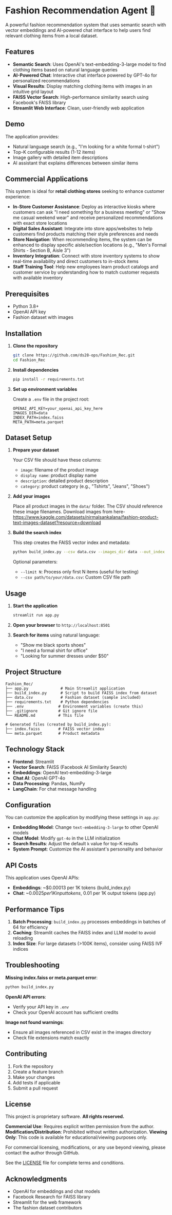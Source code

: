 # Fashion Recommendation Agent 🧵

A powerful fashion recommendation system that uses semantic search with vector embeddings and AI-powered chat interface to help users find relevant clothing items from a local dataset.

## Features

- **Semantic Search**: Uses OpenAI's text-embedding-3-large model to find clothing items based on natural language queries
- **AI-Powered Chat**: Interactive chat interface powered by GPT-4o for personalized recommendations
- **Visual Results**: Display matching clothing items with images in an intuitive grid layout
- **FAISS Vector Search**: High-performance similarity search using Facebook's FAISS library
- **Streamlit Web Interface**: Clean, user-friendly web application

## Demo

The application provides:
- Natural language search (e.g., "I'm looking for a white formal t-shirt")
- Top-K configurable results (1-12 items)
- Image gallery with detailed item descriptions
- AI assistant that explains differences between similar items

## Commercial Applications

This system is ideal for **retail clothing stores** seeking to enhance customer experience:

- **In-Store Customer Assistance**: Deploy as interactive kiosks where customers can ask "I need something for a business meeting" or "Show me casual weekend wear" and receive personalized recommendations with exact store locations
- **Digital Sales Assistant**: Integrate into store apps/websites to help customers find products matching their style preferences and needs
- **Store Navigation**: When recommending items, the system can be enhanced to display specific aisle/section locations (e.g., "Men's Formal Shirts - Section B, Aisle 3")
- **Inventory Integration**: Connect with store inventory systems to show real-time availability and direct customers to in-stock items
- **Staff Training Tool**: Help new employees learn product catalogs and customer service by understanding how to match customer requests with available inventory

## Prerequisites

- Python 3.8+
- OpenAI API key
- Fashion dataset with images

## Installation

1. **Clone the repository**
   ```bash
   git clone https://github.com/ds28-ops/Fashion_Rec.git
   cd Fashion_Rec
   ```

2. **Install dependencies**
   ```bash
   pip install -r requirements.txt
   ```

3. **Set up environment variables**
   
   Create a `.env` file in the project root:
   ```env
   OPENAI_API_KEY=your_openai_api_key_here
   IMAGES_DIR=data
   INDEX_PATH=index.faiss
   META_PATH=meta.parquet
   ```

## Dataset Setup

1. **Prepare your dataset**
   
   Your CSV file should have these columns:
   - `image`: filename of the product image
   - `display name`: product display name
   - `description`: detailed product description  
   - `category`: product category (e.g., "Tshirts", "Jeans", "Shoes")

2. **Add your images**
   
   Place all product images in the `data/` folder. The CSV should reference these image filenames.
   Download images from here- https://www.kaggle.com/datasets/nirmalsankalana/fashion-product-text-images-dataset?resource=download

4. **Build the search index**
   
   This step creates the FAISS vector index and metadata:
   ```bash
   python build_index.py --csv data.csv --images_dir data --out_index index.faiss --out_meta meta.parquet
   ```
   
   Optional parameters:
   - `--limit N`: Process only first N items (useful for testing)
   - `--csv path/to/your/data.csv`: Custom CSV file path

## Usage

1. **Start the application**
   ```bash
   streamlit run app.py
   ```

2. **Open your browser** to `http://localhost:8501`

3. **Search for items** using natural language:
   - "Show me black sports shoes"
   - "I need a formal shirt for office"
   - "Looking for summer dresses under $50"

## Project Structure

```
Fashion_Rec/
├── app.py              # Main Streamlit application
├── build_index.py      # Script to build FAISS index from dataset
├── data.csv            # Fashion dataset (sample included)
├── requirements.txt    # Python dependencies
├── .env               # Environment variables (create this)
├── .gitignore         # Git ignore file
└── README.md          # This file

# Generated files (created by build_index.py):
├── index.faiss        # FAISS vector index
└── meta.parquet       # Product metadata
```

## Technology Stack

- **Frontend**: Streamlit
- **Vector Search**: FAISS (Facebook AI Similarity Search)
- **Embeddings**: OpenAI text-embedding-3-large
- **Chat AI**: OpenAI GPT-4o
- **Data Processing**: Pandas, NumPy
- **LangChain**: For chat message handling

## Configuration

You can customize the application by modifying these settings in `app.py`:

- **Embedding Model**: Change `text-embedding-3-large` to other OpenAI models
- **Chat Model**: Modify `gpt-4o` in the LLM initialization
- **Search Results**: Adjust the default `k` value for top-K results
- **System Prompt**: Customize the AI assistant's personality and behavior

## API Costs

This application uses OpenAI APIs:
- **Embeddings**: ~$0.00013 per 1K tokens (build_index.py)
- **Chat**: ~$0.0025 per 1K input tokens, ~$0.01 per 1K output tokens (app.py)

## Performance Tips

1. **Batch Processing**: `build_index.py` processes embeddings in batches of 64 for efficiency
2. **Caching**: Streamlit caches the FAISS index and LLM model to avoid reloading
3. **Index Size**: For large datasets (>100K items), consider using FAISS IVF indices

## Troubleshooting

**Missing index.faiss or meta.parquet error**:
```bash
python build_index.py
```

**OpenAI API errors**:
- Verify your API key in `.env`
- Check your OpenAI account has sufficient credits

**Image not found warnings**:
- Ensure all images referenced in CSV exist in the images directory
- Check file extensions match exactly

## Contributing

1. Fork the repository
2. Create a feature branch
3. Make your changes
4. Add tests if applicable
5. Submit a pull request

## License

This project is proprietary software. **All rights reserved.**

**Commercial Use**: Requires explicit written permission from the author.
**Modification/Distribution**: Prohibited without written authorization.
**Viewing Only**: This code is available for educational/viewing purposes only.

For commercial licensing, modifications, or any use beyond viewing, please contact the author through GitHub.

See the [LICENSE](LICENSE) file for complete terms and conditions.

## Acknowledgments

- OpenAI for embeddings and chat models
- Facebook Research for FAISS library
- Streamlit for the web framework
- The fashion dataset contributors
